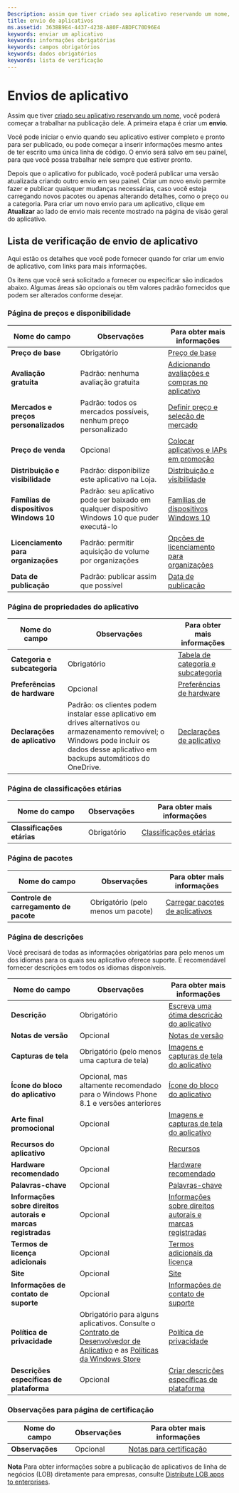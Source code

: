 ```yaml
---
Description: assim que tiver criado seu aplicativo reservando um nome, você poderá começar a trabalhar na publicação dele. A primeira etapa é criar um envio.
title: envio de aplicativos
ms.assetid: 363BB9E4-4437-4238-A80F-ABDFC70D96E4
keywords: enviar um aplicativo
keywords: informações obrigatórias
keywords: campos obrigatórios
keywords: dados obrigatórios
keywords: lista de verificação
---
```


# Envios de aplicativo


Assim que tiver [criado seu aplicativo reservando um nome](create-your-app-by-reserving-a-name.md), você poderá começar a trabalhar na publicação dele. A primeira etapa é criar um **envio**.

Você pode iniciar o envio quando seu aplicativo estiver completo e pronto para ser publicado, ou pode começar a inserir informações mesmo antes de ter escrito uma única linha de código. O envio será salvo em seu painel, para que você possa trabalhar nele sempre que estiver pronto.

Depois que o aplicativo for publicado, você poderá publicar uma versão atualizada criando outro envio em seu painel. Criar um novo envio permite fazer e publicar quaisquer mudanças necessárias, caso você esteja carregando novos pacotes ou apenas alterando detalhes, como o preço ou a categoria. Para criar um novo envio para um aplicativo, clique em **Atualizar** ao lado de envio mais recente mostrado na página de visão geral do aplicativo.

## Lista de verificação de envio de aplicativo


Aqui estão os detalhes que você pode fornecer quando for criar um envio de aplicativo, com links para mais informações.

Os itens que você será solicitado a fornecer ou especificar são indicados abaixo. Algumas áreas são opcionais ou têm valores padrão fornecidos que podem ser alterados conforme desejar.

### Página de preços e disponibilidade
| Nome do campo                    | Observações                                       | Para obter mais informações                                                             |
|-------------------------------|---------------------------------------------|---------------------------------------------------------------------------|
| **Preço de base**                | Obrigatório                                    | [Preço de base](set-app-pricing-and-availability.md#base-price)              |
| **Avaliação gratuita**                | Padrão: nenhuma avaliação gratuita                      | [Adicionando avaliações e compras no aplicativo](https://msdn.microsoft.com/library/windows/apps/jj193599)  |
| **Mercados e preços personalizados** | Padrão: todos os mercados possíveis, nenhum preço personalizado | [Definir preço e seleção de mercado](define-pricing-and-market-selection.md)              |
| **Preço de venda**              | Opcional                                    | [Colocar aplicativos e IAPs em promoção](put-apps-and-iaps-on-sale.md)                                       |
| **Distribuição e visibilidade** | Padrão: disponibilize este aplicativo na Loja. | [Distribuição e visibilidade](set-app-pricing-and-availability.md#distribution-and-visibility) | 
| **Famílias de dispositivos Windows 10**  | Padrão: seu aplicativo pode ser baixado em qualquer dispositivo Windows 10 que puder executá-lo | [Famílias de dispositivos Windows 10](set-app-pricing-and-availability.md#windows-10-device-families) | 
| **Licenciamento para organizações**    | Padrão: permitir aquisição de volume por organizações | [Opções de licenciamento para organizações](organizational-licensing.md)                        | 
| **Data de publicação**                | Padrão: publicar assim que possível      | [Data de publicação](set-app-pricing-and-availability.md#publish-date)          |



### Página de propriedades do aplicativo

| Nome do campo                    | Observações                                       | Para obter mais informações                                                             |
|-------------------------------|---------------------------------------------|---------------------------------------------------------------------------|
| **Categoria e subcategoria**  | Obrigatório                                    | [Tabela de categoria e subcategoria](category-and-subcategory-table.md)       |
| **Preferências de hardware**      | Opcional                                    | [Preferências de hardware](enter-app-properties.md#hardware_preferences)      |
| **Declarações de aplicativo**          | Padrão: os clientes podem instalar esse aplicativo em drives alternativos ou armazenamento removível; o Windows pode incluir os dados desse aplicativo em backups automáticos do OneDrive. | [Declarações de aplicativo](app-declarations.md) |



### Página de classificações etárias

| Nome do campo                    | Observações                                       | Para obter mais informações                          |
|-------------------------------|---------------------------------------------|----------------------------------------|
| **Classificações etárias**               | Obrigatório                                    | [Classificações etárias](age-ratings.md)          |



### Página de pacotes

| Nome do campo                    | Observações                                       | Para obter mais informações                          |
|-------------------------------|---------------------------------------------|----------------------------------------|
| **Controle de carregamento de pacote**    | Obrigatório (pelo menos um pacote)             | [Carregar pacotes de aplicativos](upload-app-packages.md) | 



### Página de descrições

Você precisará de todas as informações obrigatórias para pelo menos um dos idiomas para os quais seu aplicativo oferece suporte. É recomendável fornecer descrições em todos os idiomas disponíveis.

| Nome do campo                    | Observações                                       | Para obter mais informações                                                     |
|-------------------------------|---------------------------------------------|-------------------------------------------------------------------|
| **Descrição**               | Obrigatório                                    | [Escreva uma ótima descrição do aplicativo](write-a-great-app-description.md) | 
| **Notas de versão**             | Opcional                                    | [Notas de versão](create-app-descriptions.md#release-notes)         |
| **Capturas de tela**               | Obrigatório (pelo menos uma captura de tela)          | [Imagens e capturas de tela do aplicativo](app-screenshots-and-images.md)       |
| **Ícone do bloco do aplicativo**             | Opcional, mas altamente recomendado para o Windows Phone 8.1 e versões anteriores | [Ícone do bloco do aplicativo](create-app-descriptions.md#app-tile-icon) | 
| **Arte final promocional**       | Opcional                                    | [Imagens e capturas de tela do aplicativo](app-screenshots-and-images.md)       | 
| **Recursos do aplicativo**              | Opcional                                    | [Recursos](create-app-descriptions.md#app-features)               |
| **Hardware recomendado**      | Opcional                                    | [Hardware recomendado](create-app-descriptions.md#recommended-hardware) | 
| **Palavras-chave**                  | Opcional                                    | [Palavras-chave](create-app-descriptions.md#keywords)                   |
| **Informações sobre direitos autorais e marcas registradas** | Opcional                                 | [Informações sobre direitos autorais e marcas registradas](create-app-descriptions.md#copyright-and-trademark-info) | 
| **Termos de licença adicionais**  | Opcional                                    | [Termos adicionais da licença](create-app-descriptions.md#additional-license-terms) | 
| **Site**                   | Opcional                                    | [Site](create-app-descriptions.md#website)                     |
| **Informações de contato de suporte**      | Opcional                                    | [Informações de contato de suporte](create-app-descriptions.md)                | 
| **Política de privacidade**            | Obrigatório para alguns aplicativos. Consulte o [Contrato de Desenvolvedor de Aplicativo](https://msdn.microsoft.com/library/windows/apps/hh694058) e as [Políticas da Windows Store](https://msdn.microsoft.com/library/windows/apps/dn764944.aspx#pol_10_5_1) | [Política de privacidade](create-app-descriptions.md#privacy-policy) | 
| **Descrições específicas de plataforma** | Opcional                               | [Criar descrições específicas de plataforma](create-platform-specific-descriptions.md) |



### Observações para página de certificação

| Nome do campo                    | Observações                                       | Para obter mais informações                                                     |
|-------------------------------|---------------------------------------------|-------------------------------------------------------------------|
| **Observações**                     | Opcional                                    | [Notas para certificação](notes-for-certification.md)             |

 
**Nota**  Para obter informações sobre a publicação de aplicativos de linha de negócios (LOB) diretamente para empresas, consulte [Distribute LOB apps to enterprises](distribute-lob-apps-to-enterprises.md).


<!--HONumber=Mar16_HO1-->


